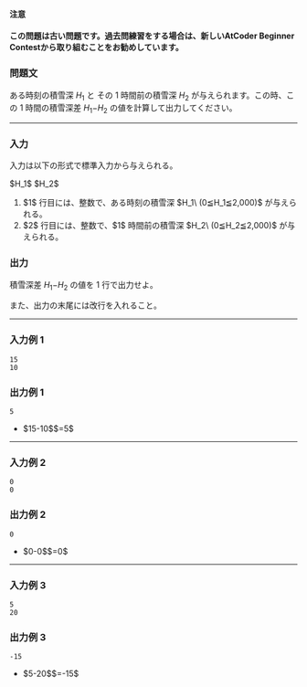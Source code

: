 
<div>

<div>

#### **注意**

<p>

<b>
この問題は古い問題です。過去問練習をする場合は、新しいAtCoder Beginner Contestから取り組むことをお勧めしています。
</b>

</p>

### **問題文**

<section>

ある時刻の積雪深 $H_1$ と その $1$ 時間前の積雪深 $H_2$ が与えられます。この時、この $1$ 時間の積雪深差 $H_1$$-$$H_2$ の値を計算して出力してください。


</section>

</div>

---

<div>

<div>

### **入力**

<section>

入力は以下の形式で標準入力から与えられる。

<div>
$H_1$
$H_2$

</div>

<ol>

<li>
$1$ 行目には、整数で、ある時刻の積雪深 $H_1\ (0≦H_1≦2,000)$ が与えられる。
</li>

<li>
$2$ 行目には、整数で、$1$ 時間前の積雪深 $H_2\ (0≦H_2≦2,000)$ が与えられる。
</li>

</ol>

</section>

</div>

<div>

### **出力**

<section>

積雪深差 $H_1$$-$$H_2$ の値を $1$ 行で出力せよ。

また、出力の末尾には改行を入れること。

</section>

</div>

</div>

---

<div>

### **入力例 1**

<section>

```
15
10
```

</section>

</div>

<div>

### **出力例 1**

<section>

```
5
```

<ul>

<li>
$15-10$$=5$
</li>

</ul>

</section>

</div>

---

<div>

### **入力例 2**

<section>

```
0
0
```

</section>

</div>

<div>

### **出力例 2**

<section>

```
0
```

<ul>

<li>
$0-0$$=0$
</li>

</ul>

</section>

</div>

---

<div>

### **入力例 3**

<section>

```
5
20
```

</section>

</div>

<div>

### **出力例 3**

<section>

```
-15
```

<ul>

<li>
$5-20$$=-15$
</li>

</ul>

</section>

</div>

</div>
